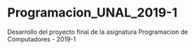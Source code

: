 # Programacion_UNAL_2019-1
Desarrollo del proyecto final de la asignatura Programacion de Computadores - 2019-1
